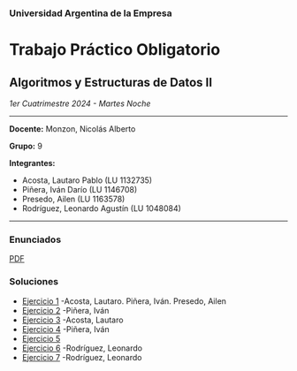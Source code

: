### Universidad Argentina de la Empresa
# Trabajo Práctico Obligatorio
## Algoritmos y Estructuras de Datos II
*1er Cuatrimestre 2024 - Martes Noche*

---

**Docente:** Monzon, Nicolás Alberto

**Grupo:** 9

**Integrantes:**
- Acosta, Lautaro Pablo (LU 1132735)
- Piñera, Iván Darío (LU 1146708)
- Presedo, Ailen (LU 1163578)
- Rodríguez, Leonardo Agustín (LU 1048084)

---

### Enunciados
[PDF](https://uadeeduar.sharepoint.com/:b:/r/sites/Section_467158/Materiales%20de%20clase/TPO/2024_TPO_Programaci%C3%B3n_II.pdf?csf=1&web=1&e=xkxxgY)

### Soluciones

- [Ejercicio 1](src/ar/edu/uade/tpo/ejercicio1/QueueOfStacks.java) -Acosta, Lautaro. Piñera, Iván. Presedo, Ailen 
- [Ejercicio 2](src/ar/edu/uade/tpo/ejercicio2/Main.java) -Piñera, Iván
- [Ejercicio 3](src/ar/edu/uade/tpo/ejercicio3/Main.java) -Acosta, Lautaro
- [Ejercicio 4](src/ar/edu/uade/tpo/ejercicio4/Main.java) -Piñera, Iván
- [Ejercicio 5](src/ar/edu/uade/tpo/ejercicio5/Main.java)
- [Ejercicio 6](src/ar/edu/uade/tpo/ejercicio6/Main.java) -Rodríguez, Leonardo
- [Ejercicio 7](src/ar/edu/uade/tpo/ejercicio7/Main.java) -Rodríguez, Leonardo